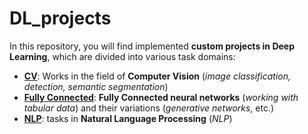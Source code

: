 # DL_projects

In this repository, you will find implemented **custom projects in Deep Learning**, 
which are divided into various task domains:
* **[CV](./CV)**: Works in the field of **Computer Vision** (_image classification, detection, 
semantic segmentation_)
* **[Fully Connected](./Fully%20Connected)**: **Fully Connected neural networks** (_working with 
tabular data_) and their variations (_generative networks_, etc.)
* **[NLP](./NLP)**: tasks in **Natural Language Processing** (_NLP_)
